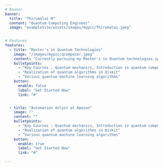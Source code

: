 ```yaml
---
# Banner
banner:
  title: "Thirumalai M"
  content: "Quantum Computing Engineer"
  image: "exampleSite/assets/images/mypic/Thirumalai.jpeg"
  

# Features
features:
  - title: "Master's in Quantum Technologies"
    image: "/images/mypic/qcomputer.jpeg"
    content: "Currently pursuing my Master's in Quantum technologies specilization in quantum computing at IIT Jodhpur."
    bulletpoints:
      - "Key Courses : Quantum mechanics, Introduction in quantum computation and information, quantum algorithms, quantum machine learning, "
      - "Realization of quantum algorithms in Qiskit"
      - "Various quantum machine learning algorithms"
    button:
      enable: false
      label: "Get Started Now"
      link: "#"


  - title: "Automation Anlyst at Amazon"
    image: ""
    content: ""
    bulletpoints:
      - "Key Courses : Quantum mechanics, Introduction in quantum computation and information, quantum algorithms, quantum machine learning, "
      - "Realization of quantum algorithms in Qiskit"
      - "Various quantum machine learning algorithms"
    button:
      enable: true
      label: "Get Started Now"
      link: "#"

---
```

